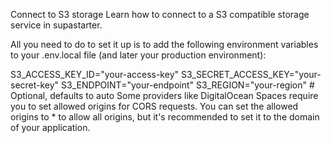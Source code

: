 Connect to S3 storage
Learn how to connect to a S3 compatible storage service in supastarter.

All you need to do to set it up is to add the following environment variables to your .env.local file (and later your production environment):


S3_ACCESS_KEY_ID="your-access-key"
S3_SECRET_ACCESS_KEY="your-secret-key"
S3_ENDPOINT="your-endpoint"
S3_REGION="your-region" # Optional, defaults to auto
Some providers like DigitalOcean Spaces require you to set allowed origins for CORS requests. You can set the allowed origins to * to allow all origins, but it's recommended to set it to the domain of your application.
